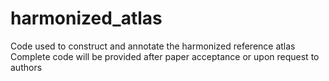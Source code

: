 # harmonized_atlas
Code used to construct and annotate the harmonized reference atlas
Complete code will be provided after paper acceptance or upon request to authors
